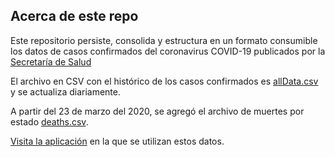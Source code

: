 ## Acerca de este repo
Este repositorio persiste, consolida y estructura en un formato consumible los datos de casos confirmados del coronavirus COVID-19 publicados por la [Secretaría de Salud](https://www.gob.mx/salud)

El archivo en CSV con el histórico de los casos confirmados es [allData.csv](/allData.csv) y se actualiza diariamente.

A partir del 23 de marzo del 2020, se agregó el archivo de muertes por estado [deaths.csv](deaths.csv). 

[Visita la aplicación]() en la que se utilizan estos datos. 